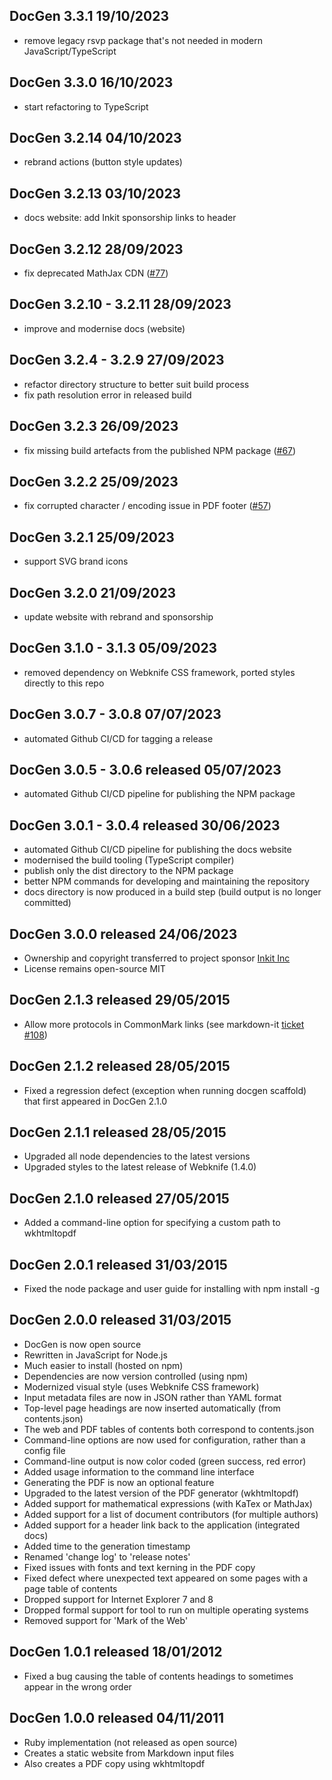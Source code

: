 ﻿## DocGen 3.3.1 19/10/2023

- remove legacy rsvp package that's not needed in modern JavaScript/TypeScript

## DocGen 3.3.0 16/10/2023

- start refactoring to TypeScript

## DocGen 3.2.14 04/10/2023

- rebrand actions (button style updates)

## DocGen 3.2.13 03/10/2023

- docs website: add Inkit sponsorship links to header

## DocGen 3.2.12 28/09/2023

- fix deprecated MathJax CDN ([#77](https://github.com/mtmacdonald/docgen/issues/77))

## DocGen 3.2.10 - 3.2.11 28/09/2023

- improve and modernise docs (website)

## DocGen 3.2.4 - 3.2.9 27/09/2023

- refactor directory structure to better suit build process
- fix path resolution error in released build

## DocGen 3.2.3 26/09/2023

- fix missing build artefacts from the published NPM package ([#67](https://github.com/mtmacdonald/docgen/issues/67))

## DocGen 3.2.2 25/09/2023

- fix corrupted character / encoding issue in PDF footer ([#57](https://github.com/mtmacdonald/docgen/issues/57))

## DocGen 3.2.1 25/09/2023

- support SVG brand icons

## DocGen 3.2.0 21/09/2023

- update website with rebrand and sponsorship

## DocGen 3.1.0 - 3.1.3 05/09/2023

- removed dependency on Webknife CSS framework, ported styles directly to this repo

## DocGen 3.0.7 - 3.0.8 07/07/2023

- automated Github CI/CD for tagging a release

## DocGen 3.0.5 - 3.0.6 released 05/07/2023

- automated Github CI/CD pipeline for publishing the NPM package

## DocGen 3.0.1 - 3.0.4 released 30/06/2023

- automated Github CI/CD pipeline for publishing the docs website
- modernised the build tooling (TypeScript compiler)
- publish only the dist directory to the NPM package
- better NPM commands for developing and maintaining the repository
- docs directory is now produced in a build step (build output is no longer committed)

## DocGen 3.0.0 released 24/06/2023

- Ownership and copyright transferred to project sponsor [Inkit Inc](https://www.inkit.com/)
- License remains open-source MIT

## DocGen 2.1.3 released 29/05/2015

- Allow more protocols in CommonMark links (see markdown-it [ticket #108](https://github.com/markdown-it/markdown-it/issues/108))

## DocGen 2.1.2 released 28/05/2015

- Fixed a regression defect (exception when running docgen scaffold) that first appeared in DocGen 2.1.0

## DocGen 2.1.1 released 28/05/2015

- Upgraded all node dependencies to the latest versions
- Upgraded styles to the latest release of Webknife (1.4.0)

## DocGen 2.1.0 released 27/05/2015

- Added a command-line option for specifying a custom path to wkhtmltopdf

## DocGen 2.0.1 released 31/03/2015

- Fixed the node package and user guide for installing with npm install -g

## DocGen 2.0.0 released 31/03/2015

- DocGen is now open source
- Rewritten in JavaScript for Node.js
- Much easier to install (hosted on npm)
- Dependencies are now version controlled (using npm)
- Modernized visual style (uses Webknife CSS framework)
- Input metadata files are now in JSON rather than YAML format
- Top-level page headings are now inserted automatically (from contents.json)
- The web and PDF tables of contents both correspond to contents.json
- Command-line options are now used for configuration, rather than a config file
- Command-line output is now color coded (green success, red error)
- Added usage information to the command line interface
- Generating the PDF is now an optional feature
- Upgraded to the latest version of the PDF generator (wkhtmltopdf)
- Added support for mathematical expressions (with KaTex or MathJax)
- Added support for a list of document contributors (for multiple authors)
- Added support for a header link back to the application (integrated docs)
- Added time to the generation timestamp
- Renamed 'change log' to 'release notes'
- Fixed issues with fonts and text kerning in the PDF copy
- Fixed defect where unexpected text appeared on some pages with a page table of contents
- Dropped support for Internet Explorer 7 and 8
- Dropped formal support for tool to run on multiple operating systems
- Removed support for 'Mark of the Web'

## DocGen 1.0.1 released 18/01/2012

- Fixed a bug causing the table of contents headings to sometimes appear in the wrong order

## DocGen 1.0.0 released 04/11/2011

- Ruby implementation (not released as open source)
- Creates a static website from Markdown input files
- Also creates a PDF copy using wkhtmltopdf